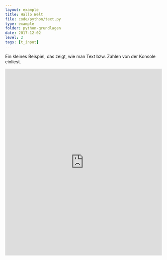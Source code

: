 ```yaml
---
layout: example
title: Hallo Welt
file: code/python/text.py
type: example
folder: python-grundlagen
date: 2017-12-02
level: 2
tags: [t_input]
---
```


Ein kleines Beispiel, das zeigt, wie man Text bzw. Zahlen von der Konsole einliest.


<iframe src="https://trinket.io/embed/python/39d81da02f" width="100%" height="600" frameborder="0" marginwidth="0" marginheight="0" allowfullscreen></iframe>

